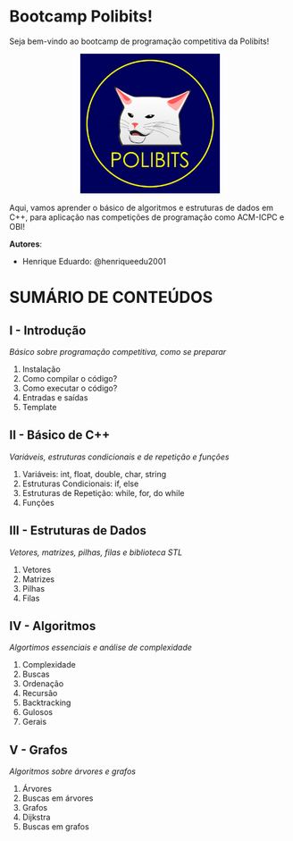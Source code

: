 # Bootcamp Polibits!

Seja bem-vindo ao bootcamp de programação competitiva da Polibits!

<p align='center'>
    <img width=250px src='./imagens/LOGOTIPO POLIBITS - PRINCIPAL.png'>
</p>


Aqui, vamos aprender o básico de algoritmos e estruturas de dados em C++, para aplicação nas competições de programação como ACM-ICPC e OBI!

**Autores**:
  - Henrique Eduardo: @henriqueedu2001

# SUMÁRIO DE CONTEÚDOS

## I - Introdução
_Básico sobre programação competitiva, como se preparar_
1. Instalação
2. Como compilar o código?
3. Como executar o código?
4. Entradas e saídas
5. Template

## II - Básico de C++
_Variáveis, estruturas condicionais e de repetição e funções_
1. Variáveis: int, float, double, char, string
2. Estruturas Condicionais: if, else
3. Estruturas de Repetição: while, for, do while
4. Funções

## III - Estruturas de Dados
_Vetores, matrizes, pilhas, filas e biblioteca STL_
1. Vetores
2. Matrizes
3. Pilhas
4. Filas

## IV - Algoritmos
_Algortimos essenciais e análise de complexidade_
1. Complexidade
2. Buscas
3. Ordenação
4. Recursão
5. Backtracking
6. Gulosos
7. Gerais

## V - Grafos
_Algoritmos sobre árvores e grafos_
1. Árvores
2. Buscas em árvores
3. Grafos
4. Dijkstra
5. Buscas em grafos